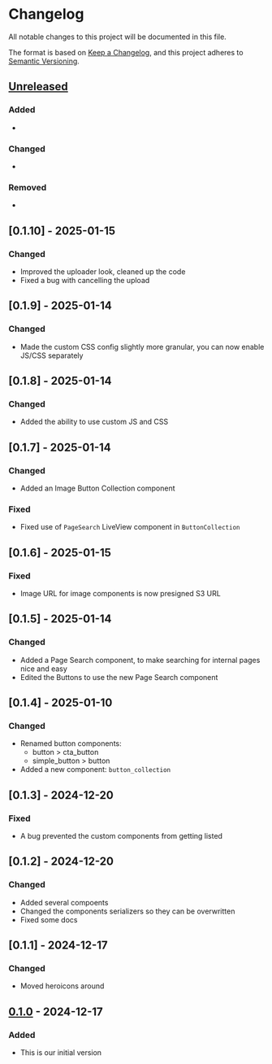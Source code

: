 # Changelog

All notable changes to this project will be documented in this file.

The format is based on [Keep a Changelog](https://keepachangelog.com/en/1.1.0/),
and this project adheres to [Semantic Versioning](https://semver.org/spec/v2.0.0.html).

## [Unreleased]

### Added
-

### Changed

-

### Removed

-

## [0.1.10] - 2025-01-15
### Changed
- Improved the uploader look, cleaned up the code
- Fixed a bug with cancelling the upload

## [0.1.9] - 2025-01-14
### Changed
- Made the custom CSS config slightly more granular, you can now enable JS/CSS separately

## [0.1.8] - 2025-01-14
### Changed
- Added the ability to use custom JS and CSS

## [0.1.7] - 2025-01-14
### Changed
- Added an Image Button Collection component
### Fixed
- Fixed use of `PageSearch` LiveView component in `ButtonCollection`

## [0.1.6] - 2025-01-15
### Fixed
- Image URL for image components is now presigned S3 URL

## [0.1.5] - 2025-01-14
### Changed
- Added a Page Search component, to make searching for internal pages nice and easy
- Edited the Buttons to use the new Page Search component

## [0.1.4] - 2025-01-10
### Changed
- Renamed button components:
  - button > cta_button
  - simple_button > button
- Added a new component: `button_collection`

## [0.1.3] - 2024-12-20
### Fixed
- A bug prevented the custom components from getting listed

## [0.1.2] - 2024-12-20
### Changed
- Added several compoents
- Changed the components serializers so they can be overwritten
- Fixed some docs

## [0.1.1] - 2024-12-17
### Changed
- Moved heroicons around

## [0.1.0] - 2024-12-17
### Added
- This is our initial version

[unreleased]: https://github.com/fishonfire/scales_cms/compare/v0.1.0...HEAD
[0.1.0]: https://github.com/fishonfire/scales_cms/releases/tag/v0.1.0
